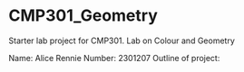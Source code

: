 # CMP301_Geometry
Starter lab project for CMP301. Lab on Colour and Geometry

Name: Alice Rennie
Number: 2301207
Outline of project: 
